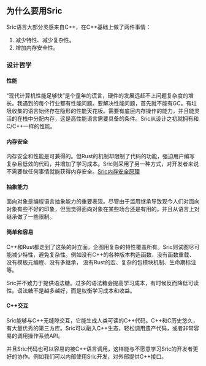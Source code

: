 
## 为什么要用Sric

Sric语言大部分灵感来自C++，在C++基础上做了两件事情：
   1. 减少特性、减少复杂性。
   2. 增加内存安全性。

### 设计哲学

#### 性能
“现代计算机性能足够快”是个童年的谎言，硬件的发展远赶不上问题复杂度的增长。我遇到的每个行业都有性能问题。要解决性能问题，首先就不能有GC。有垃圾收集的语言始终存在隐形的性能天花板。需要有底层内存操作的能力，并且能灵活的在栈中分配内存，这是高性能语言需要具备的条件。Sric从设计之初就拥有和C/C++一样的性能。

#### 内存安全
内存安全和性能是可兼得的。但Rust的机制却限制了代码的功能，强迫用户编写复杂且低效的代码，并增加了学习成本。Sric则采用了另一种方式，对开发者来说不需要做任何事情就能获得内存安全。[Sric内存安全原理](memory.md)

#### 抽象能力
面向对象是编程语言抽象能力的重要表现。尽管由于滥用继承导致现今人们对面向对象有些不好的印象，但我觉得面向对象在某些场合还是有用的。并且从语言上对继承做了一些限制。

#### 简单和容易
C++和Rust都走到了这条的对立面，企图用复杂的特性覆盖所有。Sric则试图尽可能减少特性，避免复杂性。例如没有C++的各种版本构造函数、没有函数重载、没有模板元编程、没有多继承， 没有Rust的宏、复杂的包模块机制、生命期标注等。

Sric并不致力于提供语法糖。过多的语法糖会提高学习成本，有时候反而降低可读性。语法糖不是越多越好，而是权衡学习成本和收益。

#### C++交互
Sric能够与C++无缝隙交互，它能生成人类可读的C++代码。C++和C历史悠久，有大量优秀的第三方库。Sric可以融入C++生态，轻松调用遗产代码，或者非常容易的调用操作系统API。

并且Sric代码也可以容易的被C++语言调用，这样能与不愿意学习Sric的开发者更好的协作。例如我们可以内部使用Sric开发，对外部提供C++接口。
